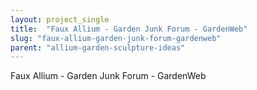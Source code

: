 ```yaml
---
layout: project_single
title:  "Faux Allium - Garden Junk Forum - GardenWeb"
slug: "faux-allium-garden-junk-forum-gardenweb"
parent: "allium-garden-sculpture-ideas"
---
```

Faux Allium - Garden Junk Forum - GardenWeb
